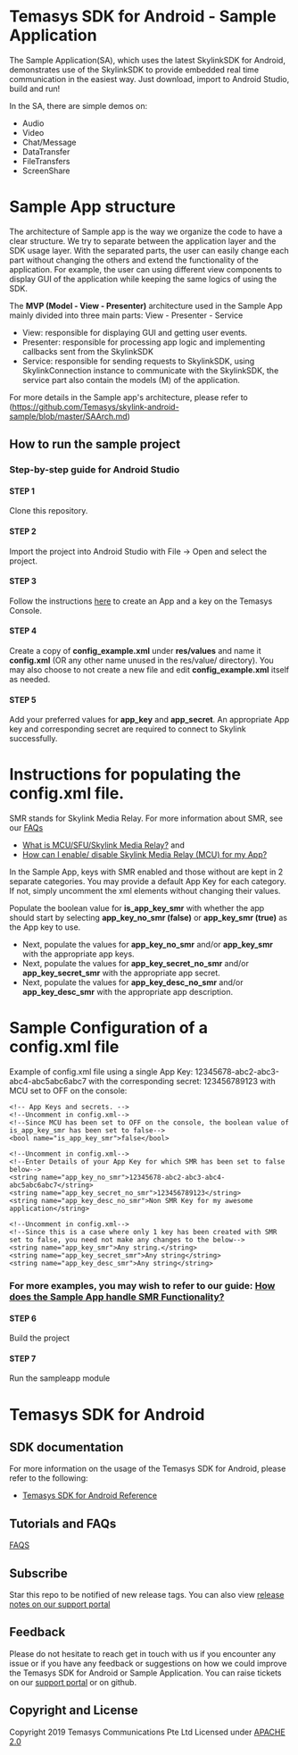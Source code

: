# Temasys SDK for Android - Sample Application

The Sample Application(SA), which uses the latest SkylinkSDK for Android, demonstrates use of the SkylinkSDK to provide embedded real time communication in the easiest way. Just download, import to Android Studio, build and run!

In the SA, there are simple demos on:

  - Audio
  - Video
  - Chat/Message
  - DataTransfer
  - FileTransfers
  - ScreenShare

# Sample App structure

The architecture of Sample app is the way we organize the code to have a clear structure. We try to separate between the application layer and the SDK usage layer. With the separated parts, the user can easily change each part without changing the others and extend the functionality of the application. For example, the user can using different view components to display GUI of the application while keeping the same logics of using the SDK.

The **MVP (Model - View - Presenter)** architecture used in the Sample App mainly divided into three main parts: View - Presenter - Service

  - View: responsible for displaying GUI and getting user events.
  - Presenter: responsible for processing app logic and implementing callbacks sent from the SkylinkSDK
  - Service: responsible for sending requests to SkylinkSDK, using SkylinkConnection instance to communicate with the SkylinkSDK, the service part also contain the models (M) of the application.

For more details in the Sample app's architecture, please refer to (https://github.com/Temasys/skylink-android-sample/blob/master/SAArch.md)

## How to run the sample project

### Step-by-step guide for Android Studio

#### STEP 1
Clone this repository.

#### STEP 2
Import the project into Android Studio with File -> Open and select the project.

#### STEP 3
Follow the instructions [here](https://temasys.io/creating-an-account-generating-a-key/) to create an App and a key on the Temasys Console.

#### STEP 4
Create a copy of **config_example.xml** under **res/values** and name it **config.xml** (OR any other name unused in the res/value/ directory).
You may also choose to not create a new file and edit **config_example.xml** itself as needed.

#### STEP 5
Add your preferred values for **app_key** and **app_secret**. An appropriate App key and corresponding secret are required to connect to Skylink successfully.

# Instructions for populating the config.xml file.

SMR stands for Skylink Media Relay. For more information about SMR, see our [FAQs](http://support.temasys.com.sg/support/solutions/12000000313)

  - [What is MCU/SFU/Skylink Media Relay?](http://support.temasys.com.sg/support/solutions/articles/12000047799) and
  - [How can I enable/ disable Skylink Media Relay (MCU) for my App?](http://support.temasys.com.sg/support/solutions/articles/12000047800)

In the Sample App, keys with SMR enabled and those without are kept in 2 separate categories. You may provide a default App Key for each category. If not, simply uncomment the xml elements without changing their values.

Populate the boolean value for **is_app_key_smr** with whether the app should start by selecting **app_key_no_smr (false)** or **app_key_smr (true)** as the App key to use.

- Next, populate the values for **app_key_no_smr** and/or **app_key_smr** with the appropriate app keys.
- Next, populate the values for **app_key_secret_no_smr** and/or **app_key_secret_smr** with the appropriate app secret.
- Next, populate the values for **app_key_desc_no_smr** and/or **app_key_desc_smr** with the appropriate app description.

# Sample Configuration of a config.xml file

Example of config.xml file using a single App Key: 12345678-abc2-abc3-abc4-abc5abc6abc7 with the corresponding secret: 123456789123 with MCU set to OFF on the console:



    <!-- App Keys and secrets. -->
    <!--Uncomment in config.xml-->
    <!--Since MCU has been set to OFF on the console, the boolean value of is_app_key_smr has been set to false-->
    <bool name="is_app_key_smr">false</bool>

    <!--Uncomment in config.xml-->
    <!--Enter Details of your App Key for which SMR has been set to false below-->
    <string name="app_key_no_smr">12345678-abc2-abc3-abc4-abc5abc6abc7</string>
    <string name="app_key_secret_no_smr">123456789123</string>
    <string name="app_key_desc_no_smr">Non SMR Key for my awesome application</string>

    <!--Uncomment in config.xml-->
    <!--Since this is a case where only 1 key has been created with SMR set to false, you need not make any changes to the below-->
    <string name="app_key_smr">Any string.</string>
    <string name="app_key_secret_smr">Any string</string>
    <string name="app_key_desc_smr">Any string</string>


### For more examples, you may wish to refer to our guide: [How does the Sample App handle SMR Functionality?](http://support.temasys.com.sg/support/solutions/articles/12000064630)

#### STEP 6
Build the project

#### STEP 7
Run the sampleapp module


# Temasys SDK for Android

## SDK documentation

For more information on the usage of the Temasys SDK for Android, please refer to the following:

 - [Temasys SDK for Android Reference](https://cdn.temasys.com.sg/skylink/skylinksdk/android/latest/doc/reference/packages.html)

## Tutorials and FAQs

[FAQS](http://support.temasys.com.sg/support/solutions/12000000313)



## Subscribe

Star this repo to be notified of new release tags. You can also view [release notes on our support portal](http://support.temasys.com.sg/support/solutions/folders/12000009705)

## Feedback

Please do not hesitate to reach get in touch with us if you encounter any issue or if you have any feedback or suggestions on how we could improve the Temasys SDK for Android or Sample Application.
You can raise tickets on our [support portal](http://support.temasys.io/) or on github.


## Copyright and License

Copyright 2019 Temasys Communications Pte Ltd Licensed under [APACHE 2.0](http://www.apache.org/licenses/LICENSE-2.0.html)
